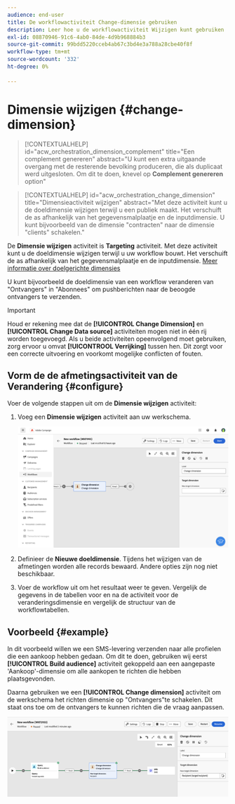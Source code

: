 ```yaml
---
audience: end-user
title: De workflowactiviteit Change-dimensie gebruiken
description: Leer hoe u de workflowactiviteit Wijzigen kunt gebruiken
exl-id: 08870946-91c6-4ab0-84de-4d9b968884b3
source-git-commit: 99bdd5220cceb4ab67c3bd4e3a788a28cbe40f8f
workflow-type: tm+mt
source-wordcount: '332'
ht-degree: 0%

---
```


# Dimensie wijzigen {#change-dimension}

>[!CONTEXTUALHELP]
>id="acw_orchestration_dimension_complement"
>title="Een complement genereren"
>abstract="U kunt een extra uitgaande overgang met de resterende bevolking produceren, die als duplicaat werd uitgesloten. Om dit te doen, knevel op **Complement genereren** option"

>[!CONTEXTUALHELP]
>id="acw_orchestration_change_dimension"
>title="Dimensieactiviteit wijzigen"
>abstract="Met deze activiteit kunt u de doeldimensie wijzigen terwijl u een publiek maakt. Het verschuift de as afhankelijk van het gegevensmalplaatje en de inputdimensie. U kunt bijvoorbeeld van de dimensie &quot;contracten&quot; naar de dimensie &quot;clients&quot; schakelen."

De **Dimensie wijzigen** activiteit is **Targeting** activiteit. Met deze activiteit kunt u de doeldimensie wijzigen terwijl u uw workflow bouwt. Het verschuift de as afhankelijk van het gegevensmalplaatje en de inputdimensie. [Meer informatie over doelgerichte dimensies](../../audience/about-recipients.md#targeting-dimensions)

U kunt bijvoorbeeld de doeldimensie van een workflow veranderen van &quot;Ontvangers&quot; in &quot;Abonnees&quot; om pushberichten naar de beoogde ontvangers te verzenden.

>[!IMPORTANT]
>
>Houd er rekening mee dat de **[!UICONTROL Change Dimension]** en **[!UICONTROL Change Data source]** activiteiten mogen niet in één rij worden toegevoegd. Als u beide activiteiten opeenvolgend moet gebruiken, zorg ervoor u omvat **[!UICONTROOL Verrijking]** tussen hen. Dit zorgt voor een correcte uitvoering en voorkomt mogelijke conflicten of fouten.

## Vorm de de afmetingsactiviteit van de Verandering {#configure}

Voer de volgende stappen uit om de **Dimensie wijzigen** activiteit:

1. Voeg een **Dimensie wijzigen** activiteit aan uw werkschema.

   ![](../assets/workflow-change-dimension.png)

1. Definieer de **Nieuwe doeldimensie**. Tijdens het wijzigen van de afmetingen worden alle records bewaard. Andere opties zijn nog niet beschikbaar.

1. Voer de workflow uit om het resultaat weer te geven. Vergelijk de gegevens in de tabellen voor en na de activiteit voor de veranderingsdimensie en vergelijk de structuur van de workflowtabellen.

## Voorbeeld {#example}

In dit voorbeeld willen we een SMS-levering verzenden naar alle profielen die een aankoop hebben gedaan. Om dit te doen, gebruiken wij eerst **[!UICONTROL Build audience]** activiteit gekoppeld aan een aangepaste &#39;Aankoop&#39;-dimensie om alle aankopen te richten die hebben plaatsgevonden.

Daarna gebruiken we een **[!UICONTROL Change dimension]** activiteit om de werkschema het richten dimensie op &quot;Ontvangers&quot;te schakelen. Dit staat ons toe om de ontvangers te kunnen richten die de vraag aanpassen.

![](../assets/workflow-change-dimension-example.png)
